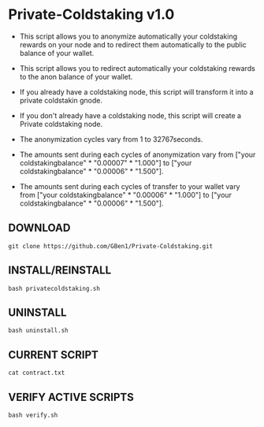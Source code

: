 # Private-Coldstaking v1.0

* This script allows you to anonymize automatically your coldstaking rewards on your node and to redirect them automatically to the public balance of your wallet.
* This script allows you to redirect automatically your coldstaking rewards to the anon balance of your wallet.

* If you already have a coldstaking node, this script will transform it into a private coldstakin gnode.
* If you don't already have a coldstaking node, this script will create a Private coldstaking node.

* The anonymization cycles vary from 1 to 32767seconds.
* The amounts sent during each cycles of anonymization vary from ["your coldstakingbalance" * "0.00007" * "1.000"] to ["your coldstakingbalance" * "0.00006" * "1.500"].
* The amounts sent during each cycles of transfer to your wallet vary from ["your coldstakingbalance" * "0.00006" * "1.000"] to ["your coldstakingbalance" * "0.00006" * "1.500"].

## DOWNLOAD

`git clone https://github.com/GBen1/Private-Coldstaking.git`

## INSTALL/REINSTALL

`bash privatecoldstaking.sh`


## UNINSTALL

`bash uninstall.sh`


## CURRENT SCRIPT

`cat contract.txt`


## VERIFY ACTIVE SCRIPTS

`bash verify.sh`
